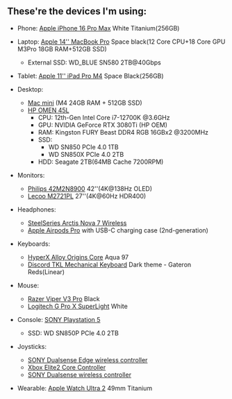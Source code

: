 ## These're the devices I'm using:

- Phone: [Apple iPhone 16 Pro Max](https://www.apple.com/iphone-16-pro/) White Titanium(256GB)

- Laptop: [Apple 14'' MacBook Pro](https://www.apple.com/macbook-pro-14-and-16/) Space black(12 Core CPU+18 Core GPU M3Pro 18GB RAM+512GB SSD)
  - External SSD: WD_BLUE SN580 2TB@40Gbps

- Tablet: [Apple 11'' iPad Pro M4](https://www.apple.com/ipad-pro/) Space Black(256GB)

- Desktop:
  - [Mac mini](https://www.apple.com/mac-mini/) (M4 24GB RAM + 512GB SSD)
  - [HP OMEN 45L](https://www.omen.com/us/en/desktops/omen-45l.html)
    - CPU: 12th-Gen Intel Core i7-12700K @3.6GHz
    - GPU: NVIDIA GeForce RTX 3080Ti (HP OEM)
    - RAM: Kingston FURY Beast DDR4 RGB 16GBx2 @3200MHz
    - SSD:
      - WD SN850 PCIe 4.0 1TB
      - WD SN850X PCIe 4.0 2TB
    - HDD: Seagate 2TB(64MB Cache 7200RPM)

- Monitors:
  - [Philips 42M2N8900](https://www.usa.philips.com/c-p/42M2N8900_27/evnia-gaming-monitor-oled-gaming-monitor) 42''(4K@138Hz OLED)
  - [Lecoo M2721PL](https://item.m.jd.com/product/10062746266185.html) 27''(4K@60Hz HDR400)
  
- Headphones:
  - [SteelSeries Arctis Nova 7 Wireless](https://cn.steelseries.com/gaming-headsets/arctis-nova-7)
  - [Apple Airpods Pro](https://www.apple.com/airpods-pro/) with USB-C charging case (2nd-generation)
  
- Keyboards: 
    - [HyperX Alloy Origins Core](https://hyperx.com/products/hyperx-alloy-origins-core-mechanical-gaming-keyboard?loc=US&variant=41077971288221) Aqua 97
    - [Discord TKL Mechanical Keyboard](https://discordmerch.com/products/discord-tkl-mechanical-keyboard) Dark theme - Gateron Reds(Linear)
  
- Mouse:
  - [Razer Viper V3 Pro](https://www.razer.com/en-us/gaming-mice/razer-viper-v3-pro) Black
  - [Logitech G Pro X SuperLight](https://www.logitechg.com/en-us/products/gaming-mice/pro-x-superlight-wireless-mouse.910-005878.html) White

- Console: [SONY Playstation 5](https://playstation.com)
  - SSD: WD SN850P PCIe 4.0 2TB

- Joysticks:
  -  [SONY Dualsense Edge wireless controller](https://direct.playstation.com/en-us/buy-accessories/dualsense-edge-wireless-controller)
  -  [Xbox Elite2 Core Controller](https://www.xbox.com/en-US/accessories/controllers/xbox-elite-wireless-controller-series-2-core)
  -  [SONY Dualsense wireless controller](https://direct.playstation.com/en-us/buy-accessories/dualsense-wireless-controller)

- Wearable: [Apple Watch Ultra 2](https://apple.com/apple-watch-ultra-2) 49mm Titanium
